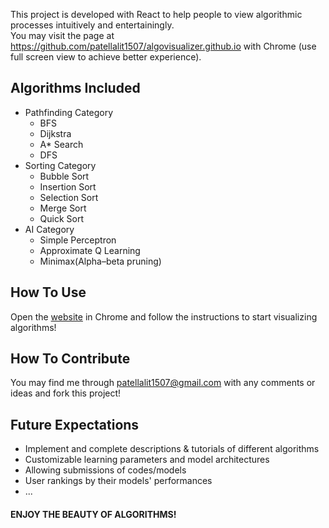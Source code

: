 This project is developed with React to help people to view algorithmic processes intuitively and entertainingly. <br/>
You may visit the page at <a href="https://patellalit1507.github.io/algovisualizer.github.io/">https://github.com/patellalit1507/algovisualizer.github.io</a> with Chrome (use full screen view to achieve better experience).

## Algorithms Included

- Pathfinding Category
  - BFS
  - Dijkstra
  - A\* Search
  - DFS
- Sorting Category
  - Bubble Sort
  - Insertion Sort
  - Selection Sort
  - Merge Sort
  - Quick Sort
- AI Category
  - Simple Perceptron
  - Approximate Q Learning
  - Minimax(Alpha–beta pruning)

## How To Use

Open the <a href="https://patellalit1507.github.io/algovisualizer.github.io/">website</a> in Chrome and follow the instructions to start visualizing algorithms!

## How To Contribute

You may find me through <a >patellalit1507@gmail.com</a> with any comments or ideas and fork this project!

## Future Expectations

- Implement and complete descriptions & tutorials of different algorithms
- Customizable learning parameters and model architectures
- Allowing submissions of codes/models
- User rankings by their models' performances
- ...

#### ENJOY THE BEAUTY OF ALGORITHMS!
